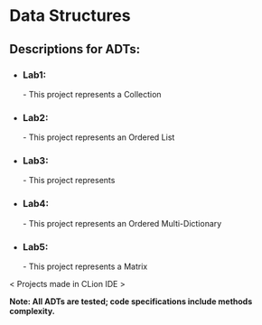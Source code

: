   #   Data Structures
<h2>Descriptions for ADTs:</h2>

- <h3>Lab1:</h3>
  - This project represents a Collection
- <h3>Lab2:</h3>
  - This project represents an Ordered List
- <h3>Lab3:</h3>
  - This project represents 
- <h3>Lab4:</h3>
  - This project represents an Ordered Multi-Dictionary 
- <h3>Lab5:</h3>
  - This project represents a Matrix

< Projects made in CLion IDE >

<b>Note: All ADTs are tested; code specifications include methods complexity.
